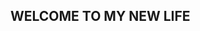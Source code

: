 ## WELCOME TO MY NEW LIFE
<!-- <div style="widt:100%; text-align: right">
  <img src="https://user-images.githubusercontent.com/55212034/204159894-25762574-0bdd-4088-8ffe-0c49682e037b.png" width="200" style="float: right">
  </div> -->
